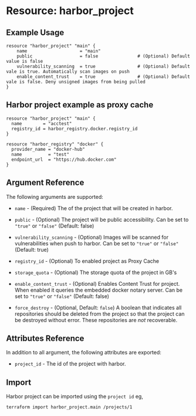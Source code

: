 # Resource: harbor_project

## Example Usage
```hcl
resource "harbor_project" "main" {
    name                    = "main"
    public                  = false               # (Optional) Default value is false
    vulnerability_scanning  = true                # (Optional) Default vale is true. Automatically scan images on push 
    enable_content_trust    = true                # (Optional) Default vale is false. Deny unsigned images from being pulled 
}
```

## Harbor project example as proxy cache
```hcl
resource "harbor_project" "main" {
  name        = "acctest"
  registry_id = harbor_registry.docker.registry_id
}

resource "harbor_registry" "docker" {
  provider_name = "docker-hub"
  name          = "test"
  endpoint_url  = "https://hub.docker.com"
}
```


## Argument Reference
The following arguments are supported:

* `name` - (Required) The of the project that will be created in harbor.

* `public` - (Optional) The project will be public accessibility. Can be set to `"true"` or `"false"` (Default: false)

* `vulnerability_scanning` - (Optional) Images will be scanned for vulnerabilities when push to harbor. Can be set to `"true"` or `"false"` (Default: true)

* `registry_id` - (Optional) To enabled project as Proxy Cache

* `storage_quota` - (Optional) The storage quota of the project in GB's

* `enable_content_trust` - (Optional) Enables Content Trust for project. When enabled it queries the embedded docker notary server. Can be set to `"true"` or `"false"` (Default: false)

* `force_destroy` - (Optional, Default: `false`) A boolean that indicates all repositories should be deleted from the project so that the project can be destroyed without error. These repositories are *not* recoverable.
  
## Attributes Reference
In addition to all argument, the following attributes are exported:

* `project_id` - The id of the project with harbor.

## Import
Harbor project can be imported using the `project id` eg,

`
terraform import harbor_project.main /projects/1
`
